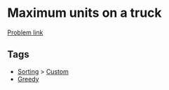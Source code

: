 # Maximum units on a truck

[Problem link](https://leetcode.com/problems/maximum-units-on-a-truck)

## Tags

* [Sorting](/README.md#Sorting) > [Custom](/README.md#Sorting-Custom)
* [Greedy](/README.md#Greedy)
